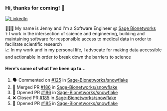 ### Hi, thanks for coming! 👋
[![LinkedIn](https://img.shields.io/badge/-Jenny_V._Medina-0A66C2?style=flat-square?&logo=LinkedIn&logoColor=white)](https://www.linkedin.com/in/jenny-v-medina-a53a0332/)

👩🏻‍💻 My name is Jenny and I'm a Software Engineer @ [Sage Bionetworks](https://sagebionetworks.org/)\
⚕️ I work in the intersection of science and engineering, building and maintaining software for responsible access to medical data in order to facilitate scientific research\
📈 In my work and in my personal life, I advocate for making data accessible and actionable in order to break down the barriers to science

#### Here's some of what I've been up to...

<!--START_SECTION:activity-->
1. 🗣 Commented on [#125](https://github.com/Sage-Bionetworks/snowflake/pull/125#issuecomment-2762534908) in [Sage-Bionetworks/snowflake](https://github.com/Sage-Bionetworks/snowflake)
2. 🎉 Merged PR [#186](https://github.com/Sage-Bionetworks/snowflake/pull/186) in [Sage-Bionetworks/snowflake](https://github.com/Sage-Bionetworks/snowflake)
3. 💪 Opened PR [#186](https://github.com/Sage-Bionetworks/snowflake/pull/186) in [Sage-Bionetworks/snowflake](https://github.com/Sage-Bionetworks/snowflake)
4. ❌ Closed PR [#185](https://github.com/Sage-Bionetworks/snowflake/pull/185) in [Sage-Bionetworks/snowflake](https://github.com/Sage-Bionetworks/snowflake)
5. 💪 Opened PR [#185](https://github.com/Sage-Bionetworks/snowflake/pull/185) in [Sage-Bionetworks/snowflake](https://github.com/Sage-Bionetworks/snowflake)
<!--END_SECTION:activity-->
